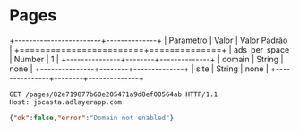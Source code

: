 # Pages

+------------------------+--------------+
| Parametro     | Valor  | Valor Padrão |
+========================+==============+
| ads_per_space | Number | 1            |
+---------------+--------+--------------+
| domain        | String | none         |
+---------------+--------+--------------+
| site          | String | none         |
+---------------+--------+--------------+

```http
GET /pages/82e719877b60e205471a9d8ef00564ab HTTP/1.1
Host: jocasta.adlayerapp.com
```

```json
{"ok":false,"error":"Domain not enabled"}
```